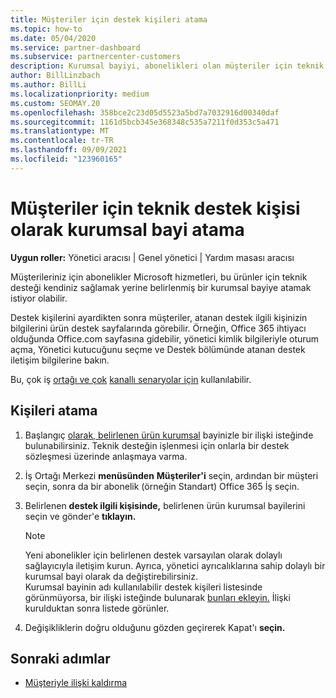 ```yaml
---
title: Müşteriler için destek kişileri atama
ms.topic: how-to
ms.date: 05/04/2020
ms.service: partner-dashboard
ms.subservice: partnercenter-customers
description: Kurumsal bayiyi, abonelikleri olan müşteriler için teknik destek kişisi olarak atamayı Microsoft hizmetleri.
author: BillLinzbach
ms.author: BillLi
ms.localizationpriority: medium
ms.custom: SEOMAY.20
ms.openlocfilehash: 358bce2c23d05d5523a5bd7a7032916d00340daf
ms.sourcegitcommit: 1161d5bcb345e368348c535a7211f0d353c5a471
ms.translationtype: MT
ms.contentlocale: tr-TR
ms.lasthandoff: 09/09/2021
ms.locfileid: "123960165"
---
```

# <a name="assign-a-reseller-as-a-technical-support-contact-for-customers"></a>Müşteriler için teknik destek kişisi olarak kurumsal bayi atama

**Uygun roller:** Yönetici aracısı | Genel yönetici | Yardım masası aracısı


Müşterileriniz için abonelikler Microsoft hizmetleri, bu ürünler için teknik desteği kendiniz sağlamak yerine belirlenmiş bir kurumsal bayiye atamak istiyor olabilir.

Destek kişilerini ayardikten sonra müşteriler, atanan destek ilgili kişinizin bilgilerini ürün destek sayfalarında görebilir. Örneğin, Office 365 ihtiyacı olduğunda Office.com sayfasına gidebilir, yönetici kimlik bilgileriyle oturum açma, Yönetici kutucuğunu seçme ve  Destek bölümünde atanan destek iletişim bilgilerine bakın. 

Bu, çok iş [ortağı ve çok](multipartner.md) [kanallı senaryolar için](multichannel.md) kullanılabilir. 


## <a name="assign-contacts"></a>Kişileri atama

1. Başlangıç [olarak, belirlenen ürün kurumsal](request-a-relationship-with-a-customer.md) bayinizle bir ilişki isteğinde bulunabilirsiniz. Teknik desteğin işlenmesi için onlarla bir destek sözleşmesi üzerinde anlaşmaya varma.

2. İş Ortağı Merkezi **menüsünden** **Müşteriler'i** seçin, ardından bir müşteri seçin, sonra da bir abonelik (örneğin Standart) Office 365 İş seçin.

3. Belirlenen **destek ilgili kişisinde,** belirlenen ürün kurumsal bayilerini seçin ve gönder'e **tıklayın.** 

      >[!NOTE]  
      >Yeni abonelikler için belirlenen destek varsayılan olarak dolaylı sağlayıcıyla iletişim kurun. Ayrıca, yönetici ayrıcalıklarına sahip dolaylı bir kurumsal bayi olarak da değiştirebilirsiniz.    
    >Kurumsal bayinin adı kullanılabilir destek kişileri listesinde görünmüyorsa, bir ilişki isteğinde bulunarak [bunları ekleyin.](request-a-relationship-with-a-customer.md) İlişki kurulduktan sonra listede görünler.  

4. Değişikliklerin doğru olduğunu gözden geçirerek Kapat'ı **seçin.**

## <a name="next-steps"></a>Sonraki adımlar

- [Müşteriyle ilişki kaldırma](remove-a-relationship.md)
